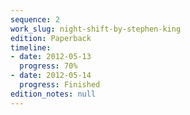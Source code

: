 ```yaml
---
sequence: 2
work_slug: night-shift-by-stephen-king
edition: Paperback
timeline:
- date: 2012-05-13
  progress: 70%
- date: 2012-05-14
  progress: Finished
edition_notes: null
---
```


